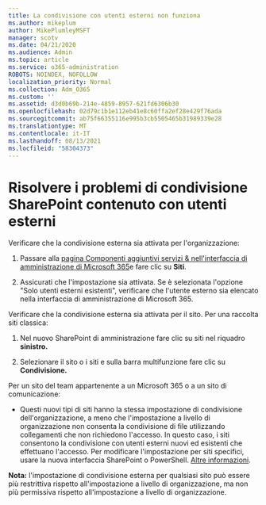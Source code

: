 ```yaml
---
title: La condivisione con utenti esterni non funziona
ms.author: mikeplum
author: MikePlumleyMSFT
manager: scotv
ms.date: 04/21/2020
ms.audience: Admin
ms.topic: article
ms.service: o365-administration
ROBOTS: NOINDEX, NOFOLLOW
localization_priority: Normal
ms.collection: Adm_O365
ms.custom: ''
ms.assetid: d3d0b69b-214e-4859-8957-621fd6306b30
ms.openlocfilehash: 02d79c1b1e112eb41e8c60ffa2ef28e429f76ada
ms.sourcegitcommit: ab75f66355116e995b3cb5505465b31989339e28
ms.translationtype: MT
ms.contentlocale: it-IT
ms.lasthandoff: 08/13/2021
ms.locfileid: "58304373"
---
```

# <a name="fix-problems-sharing-sharepoint-content-with-external-users"></a>Risolvere i problemi di condivisione SharePoint contenuto con utenti esterni

Verificare che la condivisione esterna sia attivata per l'organizzazione:
  
1. Passare alla [pagina Componenti aggiuntivi servizi &amp; nell'interfaccia di amministrazione di Microsoft 365](https://portal.office.com/adminportal/home#/Settings/ServicesAndAddIns)e fare clic su **Siti**.
    
2. Assicurati che l'impostazione sia attivata. Se è selezionata l'opzione "Solo utenti esterni esistenti", verificare che l'utente esterno sia elencato nella interfaccia di amministrazione di Microsoft 365.
    
Verificare che la condivisione esterna sia attivata per il sito. Per una raccolta siti classica:
  
1. Nel nuovo SharePoint di amministrazione fare clic su siti nel riquadro **sinistro.**
    
2. Selezionare il sito o i siti e sulla barra multifunzione fare clic su **Condivisione.**
    
Per un sito del team appartenente a un Microsoft 365 o a un sito di comunicazione:
  
- Questi nuovi tipi di siti hanno la stessa impostazione di condivisione dell'organizzazione, a meno che l'impostazione a livello di organizzazione non consenta la condivisione di file utilizzando collegamenti che non richiedono l'accesso. In questo caso, i siti consentono la condivisione con utenti esterni nuovi ed esistenti che effettuano l'accesso. Per modificare l'impostazione per siti specifici, usare la nuova interfaccia SharePoint o PowerShell. [Altre informazioni](https://go.microsoft.com/fwlink/?linkid=871863).
    
**Nota:** l'impostazione di condivisione esterna per qualsiasi sito può essere più restrittiva rispetto all'impostazione a livello di organizzazione, ma non più permissiva rispetto all'impostazione a livello di organizzazione. 
  


